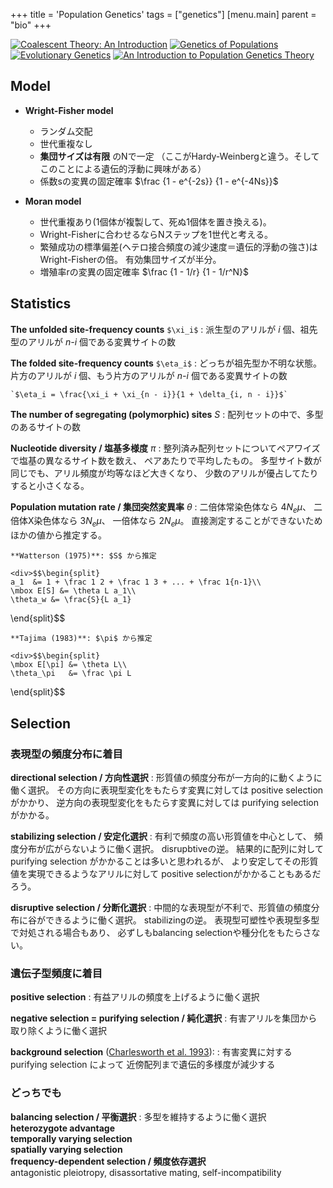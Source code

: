 +++
title = 'Population Genetics'
tags = ["genetics"]
[menu.main]
  parent = "bio"
+++

<a href="http://www.amazon.co.jp/exec/obidos/ASIN/0974707759/heavywatal-22/" rel="nofollow" target="_blank"><img src="http://ecx.images-amazon.com/images/I/41Y1PqrWh5L._SX180_.jpg" alt="Coalescent Theory: An Introduction" /></a>
<a href="http://www.amazon.co.jp/exec/obidos/ASIN/0763757373/heavywatal-22/" rel="nofollow" target="_blank"><img src="http://ecx.images-amazon.com/images/I/51IjUPvsSVL._SX180_.jpg" alt="Genetics of Populations" /></a>
<a href="http://www.amazon.co.jp/exec/obidos/ASIN/0198502311/heavywatal-22/" rel="nofollow" target="_blank"><img src="http://ecx.images-amazon.com/images/I/41%2Bu1SOjvcL._SX180_.jpg" alt="Evolutionary Genetics" /></a>
<a href="http://www.amazon.co.jp/exec/obidos/ASIN/1932846123/heavywatal-22/" rel="nofollow" target="_blank"><img src="http://ecx.images-amazon.com/images/I/41f8rXshBRL._SX150_.jpg" alt="An Introduction to Population Genetics Theory" /></a>
## Model

- **Wright-Fisher model**
  -   ランダム交配
  -   世代重複なし
  -   **集団サイズは有限** のNで一定
      （ここがHardy-Weinbergと違う。そしてこのことによる遺伝的浮動に興味がある）
  -   係数sの変異の固定確率 $\frac {1 - e^{-2s}} {1 - e^{-4Ns}}$

- **Moran model**
  -   世代重複あり(1個体が複製して、死ぬ1個体を置き換える)。
  -   Wright-Fisherに合わせるならNステップを1世代と考える。
  -   繁殖成功の標準偏差(ヘテロ接合頻度の減少速度＝遺伝的浮動の強さ)はWright-Fisherの倍。
      有効集団サイズが半分。
  -   増殖率rの変異の固定確率 $\frac {1 - 1/r} {1 - 1/r^N}$

## Statistics

**The unfolded site-frequency counts** `$\xi_i$`
:   派生型のアリルが *i* 個、祖先型のアリルが *n-i* 個である変異サイトの数

**The folded site-frequency counts** `$\eta_i$`
:   どっちが祖先型か不明な状態。
    片方のアリルが *i* 個、もう片方のアリルが *n-i* 個である変異サイトの数

    `$\eta_i = \frac{\xi_i + \xi_{n - i}}{1 + \delta_{i, n - i}}$`

**The number of segregating (polymorphic) sites** $S$
:   配列セットの中で、多型のあるサイトの数

**Nucleotide diversity / 塩基多様度** $\pi$
:   整列済み配列セットについてペアワイズで塩基の異なるサイト数を数え、
    ペアあたりで平均したもの。
    多型サイト数が同じでも、アリル頻度が均等なほど大きくなり、
    少数のアリルが優占してたりすると小さくなる。

**Population mutation rate / 集団突然変異率** $\theta$
:   二倍体常染色体なら $4N_e\mu$、
    二倍体X染色体なら $3N_e\mu$、
    一倍体なら $2N_e\mu$。
    直接測定することができないためほかの値から推定する。

    **Watterson (1975)**: $S$ から推定

    <div>$$\begin{split}
    a_1  &= 1 + \frac 1 2 + \frac 1 3 + ... + \frac 1{n-1}\\
    \mbox E[S] &= \theta L a_1\\
    \theta_w &= \frac{S}{L a_1}
\end{split}$$</div>

    **Tajima (1983)**: $\pi$ から推定

    <div>$$\begin{split}
    \mbox E[\pi] &= \theta L\\
    \theta_\pi   &= \frac \pi L
\end{split}$$</div>

## Selection

### 表現型の頻度分布に着目

**directional selection / 方向性選択**
:   形質値の頻度分布が一方向的に動くように働く選択。
    その方向に表現型変化をもたらす変異に対しては
    positive selectionがかかり、
    逆方向の表現型変化をもたらす変異に対しては
    purifying selectionがかかる。

**stabilizing selection / 安定化選択**
:   有利で頻度の高い形質値を中心として、
    頻度分布が広がらないように働く選択。
    disrupbtiveの逆。
    結果的に配列に対して purifying selection がかかることは多いと思われるが、
    より安定してその形質値を実現できるようなアリルに対して
    positive selectionがかかることもあるだろう。

**disruptive selection / 分断化選択**
:   中間的な表現型が不利で、形質値の頻度分布に谷ができるように働く選択。
    stabilizingの逆。
    表現型可塑性や表現型多型で対処される場合もあり、
    必ずしもbalancing selectionや種分化をもたらさない。

### 遺伝子型頻度に着目

**positive selection**
:   有益アリルの頻度を上げるように働く選択

**negative selection = purifying selection / 純化選択**
:   有害アリルを集団から取り除くように働く選択

**background selection** ([Charlesworth et al. 1993](http://www.ncbi.nlm.nih.gov/pubmed/8375663)):
:   有害変異に対する purifying selection によって
    近傍配列まで遺伝的多様度が減少する

### どっちでも

**balancing selection / 平衡選択**
:   多型を維持するように働く選択\
    **heterozygote advantage**\
    **temporally varying selection**\
    **spatially varying selection**\
    **frequency-dependent selection / 頻度依存選択**\
    antagonistic pleiotropy, disassortative mating, self-incompatibility
